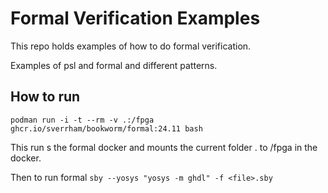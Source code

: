 # Formal Verification Examples

This repo holds examples of how to do formal verification.

Examples of psl and formal and different patterns.

## How to run

`podman run -i -t --rm -v .:/fpga ghcr.io/sverrham/bookworm/formal:24.11 bash`

This run s the formal docker and mounts the current folder . to /fpga in the docker.

Then to run formal
`sby --yosys "yosys -m ghdl" -f <file>.sby`
